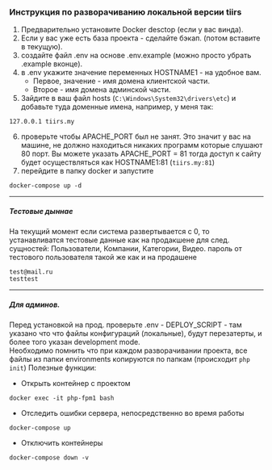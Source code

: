 ### Инструкция по разворачиванию локальной версии tiirs
1. Предварительно установите Docker desctop (если у вас винда).
2. Если у вас уже есть база проекта - сделайте бэкап. (потом вставите в текущую).
3. создайте файл .env на основе .env.example (можно просто убрать .example вконце).
4. в .env укажите значение переменных HOSTNAME1 - на удобное вам. 
    * Первое, значение - имя домена клиентской части.
    * Второе - имя домена админской части.  
5. Зайдите в ваш файл hosts (```C:\Windows\System32\drivers\etc```) и добавьте туда доменные имена, например, у меня так: 
```
127.0.0.1 tiirs.my
```
6. проверьте чтобы APACHE_PORT был не занят. Это значит у вас на машине, не должно находиться никаких программ которые слушают 80 порт. Вы можете указать APACHE_PORT = 81 тогда доступ к сайту будет осуществляться как HOSTNAME1:81 (```tiirs.my:81```)
7. перейдите в папку docker и запустите   
```
docker-compose up -d
```
----
##### Тестовые дыннае    
На текущий момент если система развертывается с 0, то устанавливатся тестовые данные как на продакшене для след. сущностей:
Пользователи, Компании, Категории, Видео.
пароль от тестового пользователя такой же как и на продашене
```
test@mail.ru
testtest
   ```
----
##### Для админов.
Перед установкой на прод. проверьте .env - DEPLOY_SCRIPT - там указано что что файлы конфигураций (локальные), будут перезатерты, и более того указан development mode.  
Необходимо помнить что при каждом разворачивании проекта, все файлы из папки environments копируются по папкам (происходит ```php init```)
Полезные функции:  
* Открыть контейнер с проектом
```
docker exec -it php-fpm1 bash
```
* Отследить ошибки сервера, непосредственно во время работы 
```
docker-compose up
```
* Отключить контейнеры 
```
docker-compose down -v
```
